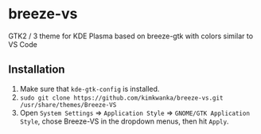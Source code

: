 # breeze-vs
GTK2 / 3 theme for KDE Plasma based on breeze-gtk with colors similar to VS Code

## Installation

1. Make sure that ```kde-gtk-config``` is installed.
2. ```sudo git clone https://github.com/kimkwanka/breeze-vs.git /usr/share/themes/Breeze-VS```
3. Open ```System Settings``` => ```Application Style``` => ```GNOME/GTK Application Style```, chose Breeze-VS in the dropdown menus, then hit ```Apply```.

